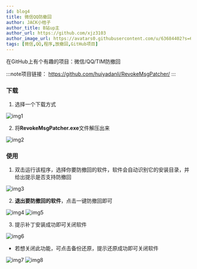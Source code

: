 ```yaml
---
id: blog4
title: 微信QQ防撤回
author: JACK小桔子
author_title: B站up主
author_url: https://github.com/xjz3103
author_image_url: https://avatars0.githubusercontent.com/u/63684402?s=60&v=4
tags: [微信,QQ,程序,放撤回,GitHub项目]
---
```

在GitHub上有个有趣的项目：微信/QQ/TIM防撤回
<!--truncate-->
:::note项目链接：
https://github.com/huiyadanli/RevokeMsgPatcher/
:::
### 下载
1. 选择一个下载方式

![img1](https://s1.ax1x.com/2020/07/05/UpguXq.png)

2. 将**RevokeMsgPatcher.exe**文件解压出来

![img2](https://s1.ax1x.com/2020/07/05/Upgl7T.png)

### 使用

1. 双击运行该程序，选择你要防撤回的软件，软件会自动识别它的安装目录，并给出提示是否支持防撤回

![img3](https://s1.ax1x.com/2020/07/05/UpgGh4.png)

2. **退出要防撤回的软件**，点击一键防撤回即可

![img4](https://s1.ax1x.com/2020/07/05/UpgNcR.png)
![img5](https://s1.ax1x.com/2020/07/05/Up2rq0.png)

3. 提示补丁安装成功即可关闭软件

![img6](https://s1.ax1x.com/2020/07/05/UpgUj1.png)

* 若想关闭此功能，可点击备份还原，提示还原成功即可关闭软件

![img7](https://s1.ax1x.com/2020/07/05/UpRuwV.png)
![img8](https://s1.ax1x.com/2020/07/05/Upgdnx.png)